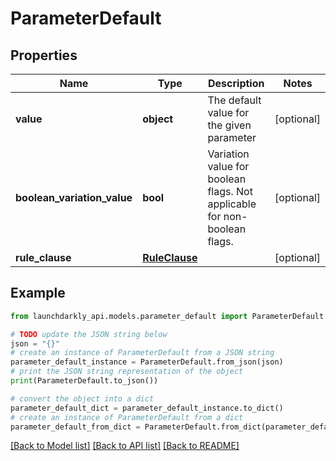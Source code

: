 # ParameterDefault


## Properties

Name | Type | Description | Notes
------------ | ------------- | ------------- | -------------
**value** | **object** | The default value for the given parameter | [optional] 
**boolean_variation_value** | **bool** | Variation value for boolean flags. Not applicable for non-boolean flags. | [optional] 
**rule_clause** | [**RuleClause**](RuleClause.md) |  | [optional] 

## Example

```python
from launchdarkly_api.models.parameter_default import ParameterDefault

# TODO update the JSON string below
json = "{}"
# create an instance of ParameterDefault from a JSON string
parameter_default_instance = ParameterDefault.from_json(json)
# print the JSON string representation of the object
print(ParameterDefault.to_json())

# convert the object into a dict
parameter_default_dict = parameter_default_instance.to_dict()
# create an instance of ParameterDefault from a dict
parameter_default_from_dict = ParameterDefault.from_dict(parameter_default_dict)
```
[[Back to Model list]](../README.md#documentation-for-models) [[Back to API list]](../README.md#documentation-for-api-endpoints) [[Back to README]](../README.md)


